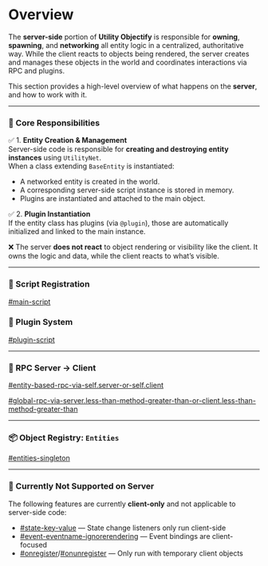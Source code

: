 # Overview

The **server-side** portion of **Utility Objectify** is responsible for **owning**, **spawning**, and **networking** all entity logic in a centralized, authoritative way. While the client reacts to objects being rendered, the server creates and manages these objects in the world and coordinates interactions via RPC and plugins.

This section provides a high-level overview of what happens on the **server**, and how to work with it.

***

### 🧠 Core Responsibilities

✅ 1. **Entity Creation & Management**\
Server-side code is responsible for **creating and destroying entity instances** using `UtilityNet`.\
When a class extending `BaseEntity` is instantiated:

* A networked entity is created in the world.
* A corresponding server-side script instance is stored in memory.
* Plugins are instantiated and attached to the main object.

✅ 2. **Plugin Instantiation**\
If the entity class has plugins (via `@plugin`), those are automatically initialized and linked to the main instance.

❌ The server **does not react** to object rendering or visibility like the client. It owns the logic and data, while the client reacts to what’s visible.

***

### 🔧 Script Registration

[#main-script](../shared/type-of-scripts.md#main-script "mention")

### 🧩 Plugin System

[#plugin-script](../shared/type-of-scripts.md#plugin-script "mention")

***

### 📡 RPC Server → Client

[#entity-based-rpc-via-self.server-or-self.client](../shared/rpc.md#entity-based-rpc-via-self.server-or-self.client "mention")

[#global-rpc-via-server.less-than-method-greater-than-or-client.less-than-method-greater-than](../shared/rpc.md#global-rpc-via-server.less-than-method-greater-than-or-client.less-than-method-greater-than "mention")

***

### 📦 Object Registry: `Entities`

[#entities-singleton](framework.md#entities-singleton "mention")

***

### 🚫 Currently Not Supported on Server

The following features are currently **client-only** and not applicable to server-side code:

* [#state-key-value](../shared/decorators.md#state-key-value "mention") — State change listeners only run client-side
* [#event-eventname-ignorerendering](../shared/decorators.md#event-eventname-ignorerendering "mention") — Event bindings are client-focused
* [#onregister](../shared/hooks.md#onregister "mention")/[#onunregister](../shared/hooks.md#onunregister "mention") — Only run with temporary client objects
